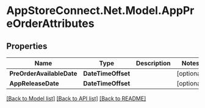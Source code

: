 # AppStoreConnect.Net.Model.AppPreOrderAttributes

## Properties

Name | Type | Description | Notes
------------ | ------------- | ------------- | -------------
**PreOrderAvailableDate** | **DateTimeOffset** |  | [optional] 
**AppReleaseDate** | **DateTimeOffset** |  | [optional] 

[[Back to Model list]](../README.md#documentation-for-models) [[Back to API list]](../README.md#documentation-for-api-endpoints) [[Back to README]](../README.md)

